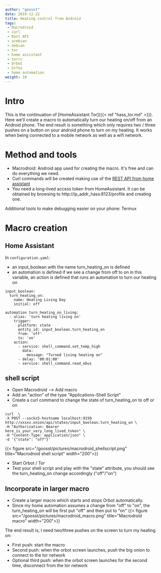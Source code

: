 ```yaml
---
author: "goosst"
date: 2019-12-22
title: Heating control from Android
tags:
 - Macrodroid
 - curl
 - Rest API
 - armbian
 - debian
 - tor
 - home assistant
 - torrc
 - Orbot
 - Orfox
 - home automation
weight: 10
---
```


# Intro
This is the continuation of [HomeAssistant Tor]({{< ref "hass_tor.md" >}}). Here we'll create a macro to automatically turn our heating on/off from an Android phone. The end result is something which only requires two / three pushes on a button on your android phone to turn on my heating.
It works when being connected to a mobile network as well as a wifi network.

# Method and tools

* Macrodroid: Android app used for creating the macro. It's free and can do everything we need.
* Curl commands will be created making use of the [REST API from home assistant](https://developers.home-assistant.io/docs/en/external_api_rest.html)
* You need a long-lived access token from HomeAssistant. It can be obtained by browsing to http://ip_addr_hass:8123/profile and creating one.

Additional tools to make debugging easier on your phone: Termux

# Macro creation

## Home Assistant

In `configuration.yaml`:
* an input_boolean with the name turn_heating_on is defined
* an automation is defined if we see a change from off to on in this variable, an action is defined that runs an automation to turn our heating on

```
input_boolean:
  turn_heating_on:
    name: Heating Living Day
    initial: off
```

```
automation turn_heating_on_living:
  - alias: 'turn heating living on'
    trigger:
      platform: state
      entity_id: input_boolean.turn_heating_on
      from: 'off'
      to: 'on'
    action:
      - service: shell_command.set_temp_high
        data:
          message: "Turned living heating on"
      - delay: '00:01:00'
      - service: shell_command.read_ebus
```

## shell script

* Open Macrodroid --> Add macro
* Add an "action" of the type "Applications-Shell Script"
* Create a curl command to change the state of turn_heating_on to off or on
```
curl  \
-X POST --socks5-hostname localhost:9150 http://xxxxx.onion/api/states/input_boolean.turn_heating_on \
-H "Authorization: Bearer
here_is_your_very_long_lived_token" \
-H "Content-Type: application/json" \
-d '{"state": "off"}'
```
{{< figure src="/goosst/pictures/macrodroid_shellscript.png" title="Macrodroid shell script" width="200">}}
* Start Orbot / Tor
* Test your shell script and play with the "state" attribute, you should see the turn_heating_on change accordingly ("off"/"on")

## Incorporate in larger macro

* Create a larger macro which starts and stops Orbot automatically.
* Since my home automation assumes a change from "off" to "on", the turn_heating_on will be first put "off" and then put to "on"
{{< figure src="/goosst/pictures/macrodroid_macro.png" title="Macrodroid macro" width="200">}}

The end result is, I need two/three pushes on the screen to turn my heating on:

* First push: start the macro
* Second push: when the orbot screen launches, push the big onion to connect to the tor network
* Optional third push: when the orbot screen launches for the second time, disconnect from the tor network
